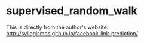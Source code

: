 # supervised_random_walk
This is directly from the author's website: http://syllogismos.github.io/facebook-link-prediction/
